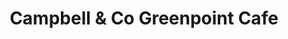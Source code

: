 ---
title: "Campbell & Co Greenpoint Cafe"
url: /brooklyn/campbell-und-co-greenpoint-cafe/
shop: Feinkost
---